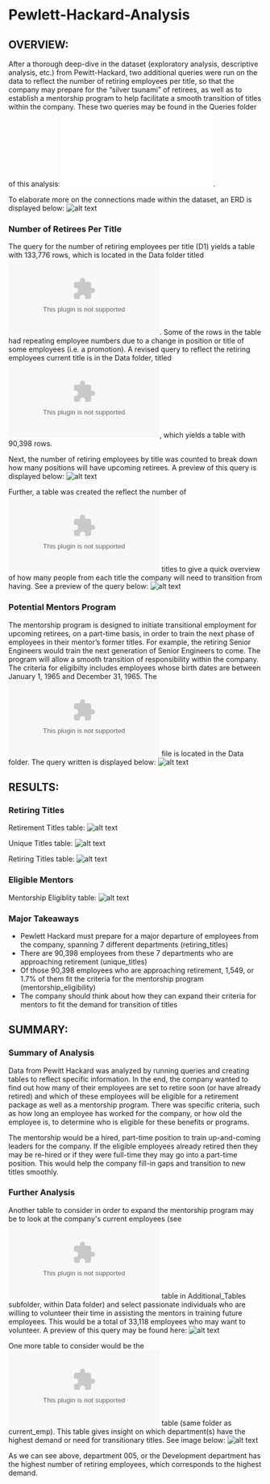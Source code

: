 # Pewlett-Hackard-Analysis

## OVERVIEW: 
After a thorough deep-dive in the dataset (exploratory analysis, descriptive analysis, etc.) from Pewitt-Hackard, two additional queries were run on the data to reflect the number of retiring employees per title, so that the company may prepare for the “silver tsunami” of retirees, as well as to establish a mentorship program to help facilitate a smooth transition of titles within the company. These two queries may be found in the Queries folder of this analysis: 
![Employee_Database_challenge.sql](Queries/Employee_Database_challenge.sql).

To elaborate more on the connections made within the dataset, an ERD is displayed below: 
![alt text](Images/EmployeeDB.png)

### Number of Retirees Per Title
The query for the number of retiring employees per title (D1) yields a table with 133,776 rows, which is located in the Data folder titled 
![retirement_titles.csv](Data/retirement_titles.csv). Some of the rows in the table had repeating employee numbers due to a change in position or title of some employees (i.e. a promotion). A revised query to reflect the retiring employees current title is in the Data folder, titled ![unique_titles.csv](Data/unique_titles.csv), which yields a table with 90,398 rows. 

Next, the number of retiring employees by title was counted to break down how many positions will have upcoming retirees. A preview of this query is displayed below: 
![alt text](Images/retirees_per_title.png)

Further, a table was created the reflect the number of 
![retiring](retiring_titles.csv) titles to give a quick overview of how many people from each title the company will need to transition from having. See a preview of the query below:
![alt text](Images/retiring_titles.png)

### Potential Mentors Program
The mentorship program is designed to initiate transitional employment for upcoming retirees, on a part-time basis, in order to train the next phase of employees in their mentor’s former titles. For example, the retiring Senior Engineers would train the next generation of Senior Engineers to come. The program will allow a smooth transition of responsibility within the company. The criteria for eligibilty includes employees whose birth dates are between January 1, 1965 and December 31, 1965. The ![mentorship_eligibilty.csv](Data/mentorship_eligibilty.csv) file is located in the Data folder. The query written is displayed below:
![alt text](Images/eligible_mentors.png)

## RESULTS:
### Retiring Titles
Retirement Titles table: 
![alt text](Images/retirement-titles-table.png)

Unique Titles table: 
![alt text](Images/unique-titles-table.png)

Retiring Titles table:
![alt text](Images/retiring-titles-table.png)

### Eligible Mentors
Mentorship Eligiblity table:
![alt text](Images/eligible-mentors-table.png)

### Major Takeaways
* Pewlett Hackard must prepare for a major departure of employees from the company, spanning 7 different departments (retiring_titles)
* There are 90,398 employees from these 7 departments who are approaching retirement (unique_titles)
* Of those 90,398 employees who are approaching retirement, 1,549, or 1.7% of them fit the criteria for the mentorship program (mentorship_eligibility)
* The company should think about how they can expand their criteria for mentors to fit the demand for transition of titles

## SUMMARY:
### Summary of Analysis
Data from Pewitt Hackard was analyzed by running queries and creating tables to reflect specific information. In the end, the company wanted to find out how many of their employees are set to retire soon (or have already retired) and which of these employees will be eligible for a retirement package as well as a mentorship program. There was specific criteria, such as how long an employee has worked for the company, or how old the employee is, to determine who is eligible for these benefits or programs. 

The mentorship would be a hired, part-time position to train up-and-coming leaders for the company. If the eligible employees already retired then they may be re-hired or if they were full-time they may go into a part-time position. This would help the company fill-in gaps and transition to new titles smoothly.

### Further Analysis
Another table to consider in order to expand the mentorship program may be to look at the company's current employees (see ![current_emp.csv](Data/Additional_Tables/current_emp.csv) table in Additional_Tables subfolder, within Data folder) and select passionate individuals who are willing to volunteer their time in assisting the mentors in training future employees. This would be a total of 33,118 employees who may want to volunteer. A preview of this query may be found here: 
![alt text](Images/current_emp.png)

One more table to consider would be the ![retirees_dept.csv](Data/Additional_Tables/retirees_dept.csv) table (same folder as current_emp). This table gives insight on which department(s) have the highest demand or need for transitionary titles. See image below: 
![alt text](Images/dept_demand.png)

As we can see above, department 005, or the Development department has the highest number of retiring employees, which corresponds to the highest demand.